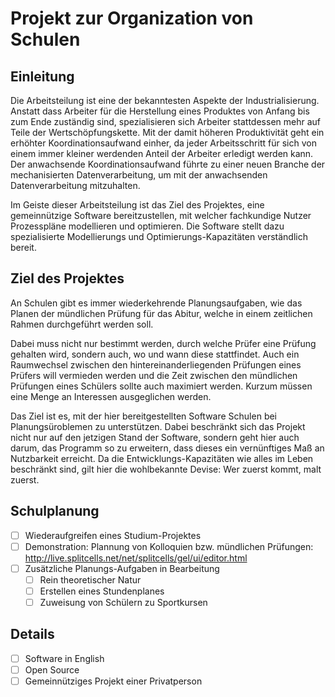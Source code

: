 # Projekt zur Organization von Schulen
## Einleitung
Die Arbeitsteilung ist eine der bekanntesten Aspekte der Industrialisierung.
Anstatt dass Arbeiter für die Herstellung eines Produktes von Anfang bis zum Ende zuständig sind,
spezialisieren sich Arbeiter stattdessen mehr auf Teile der Wertschöpfungskette.
Mit der damit höheren Produktivität geht ein erhöhter Koordinationsaufwand einher,
da jeder Arbeitsschritt für sich von einem immer kleiner werdenden Anteil der Arbeiter erledigt werden kann.
Der anwachsende Koordinationsaufwand führte zu einer neuen Branche der mechanisierten Datenverarbeitung,
um mit der anwachsenden Datenverarbeitung mitzuhalten.

Im Geiste dieser Arbeitsteilung ist das Ziel des Projektes, eine gemeinnützige Software bereitzustellen,
mit welcher fachkundige Nutzer Prozesspläne modellieren und optimieren. 
Die Software stellt dazu spezialisierte Modellierungs und Optimierungs-Kapazitäten verständlich bereit.
## Ziel des Projektes
An Schulen gibt es immer wiederkehrende Planungsaufgaben,
wie das Planen der mündlichen Prüfung für das Abitur,
welche in einem zeitlichen Rahmen durchgeführt werden soll.

Dabei muss nicht nur bestimmt werden,
durch welche Prüfer eine Prüfung gehalten wird,
sondern auch, wo und wann diese stattfindet.
Auch ein Raumwechsel zwischen den hintereinanderliegenden Prüfungen eines Prüfers will vermieden werden und
die Zeit zwischen den mündlichen Prüfungen eines Schülers sollte auch maximiert werden.
Kurzum müssen eine Menge an Interessen ausgeglichen werden.

Das Ziel ist es, mit der hier bereitgestellten Software Schulen bei Planungsüroblemen zu unterstützen.
Dabei beschränkt sich das Projekt nicht nur auf den jetzigen Stand der Software,
sondern geht hier auch darum, das Programm so zu erweitern,
dass dieses ein vernünftiges Maß an Nutzbarkeit erreicht.
Da die Entwicklungs-Kapazitäten wie alles im Leben beschränkt sind,
gilt hier die wohlbekannte Devise: Wer zuerst kommt, malt zuerst.
## Schulplanung
* [ ] Wiederaufgreifen eines Studium-Projektes
* [ ] Demonstration: Plannung von Kolloquien bzw. mündlichen Prüfungen: http://live.splitcells.net/net/splitcells/gel/ui/editor.html
* [ ] Zusätzliche Planungs-Aufgaben in Bearbeitung
    * [ ] Rein theoretischer Natur
    * [ ] Erstellen eines Stundenplanes
    * [ ] Zuweisung von Schülern zu Sportkursen
## Details
* [ ] Software in English
* [ ] Open Source
* [ ] Gemeinnütziges Projekt einer Privatperson